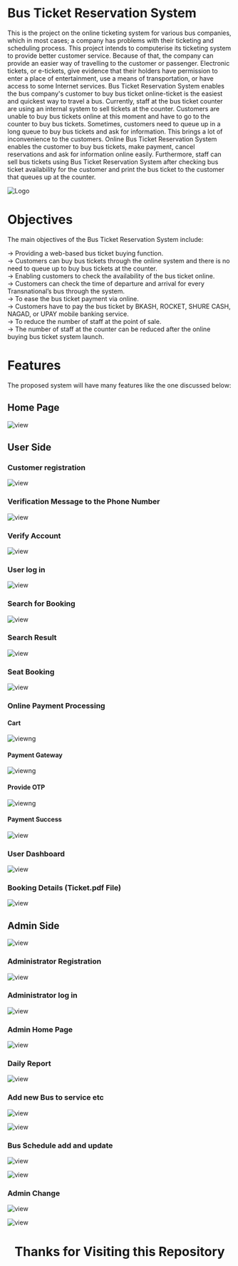 
# Bus Ticket Reservation System

This is the project on the online ticketing system for various bus companies, which in most cases; a company has problems with their ticketing and scheduling process. This project intends to computerise its ticketing system to provide better customer service. Because of that, the company can provide an easier way of travelling to the customer or passenger. Electronic tickets, or e-tickets, give evidence that their holders have permission to enter a place of entertainment, use a means of transportation, or have access to some Internet services. Bus Ticket Reservation System enables the bus company's customer to buy bus ticket online-ticket is the easiest and quickest way to travel a bus. Currently, staff at the bus ticket counter are using an internal system to sell tickets at the counter. Customers are unable to buy bus tickets online at this moment and have to go to the counter to buy bus tickets. Sometimes, customers need to queue up in a long queue to buy bus tickets and ask for information. This brings a lot of inconvenience to the customers. 
Online Bus Ticket Reservation System enables the customer to buy bus tickets, make payment, cancel reservations and ask for information online easily. Furthermore, staff can sell bus tickets using Bus Ticket Reservation System after checking bus ticket availability for the customer and print the bus ticket to the customer that queues up at the counter.

![Logo](images/0logo.png)

# Objectives

The main objectives of the Bus Ticket Reservation System include: <br>

-> Providing a web-based bus ticket buying function. <br>
-> Customers can buy bus tickets through the online system and there is no need to queue up to buy bus tickets at the counter. <br>
-> Enabling customers to check the availability of the bus ticket online.  <br>
-> Customers   can check the time of departure and arrival for every Transnational’s bus through the system. <br>
-> To ease the bus ticket payment via online.  <br>
-> Customers have to pay the bus ticket by BKASH, ROCKET, SHURE CASH, NAGAD, or UPAY mobile banking service. <br>
-> To reduce the number of staff at the point of sale.  <br>
-> The number of staff at the counter can be reduced after the online buying bus ticket system launch. <br>

# Features
The proposed system will have many features like the one discussed below:

## Home Page
![view](images/1.png)

## User Side

### Customer registration 
![view](images/2signup.png)

### Verification Message to the Phone Number
![view](images/0verify.png)

### Verify Account
![view](images/3verify.png)

### User log in
![view](images/4signin.png)

### Search for Booking 
![view](images/5search.png)

### Search Result
![view](images/6result.png)

### Seat Booking
![view](images/7seat.png)

### Online Payment Processing

#### Cart
![view](images/8cart.png)ng

#### Payment Gateway
![view](images/9payment.png)ng

#### Provide OTP
![view](images/10otp.png)ng

#### Payment Success
![view](images/11success.png)

### User Dashboard
![view](images/12dashboard.png)

### Booking Details (Ticket.pdf File)
![view](images/13ticket.png)


## Admin Side
![view](images/1.png)

### Administrator Registration
![view](images/20signup.png)

### Administrator log in 
![view](images/21signin.png)

### Admin Home Page
![view](images/22home.png)

### Daily Report
![view](images/23report.png)

### Add new Bus to service etc
![view](images/24add.png)


![view](images/25add.png)

### Bus Schedule add and update
![view](images/26schedule.png)

![view](images/27schedule.png)

### Admin Change 
![view](images/28admin.png)

![view](images/29admin.png)




<h1 align="center"> Thanks for Visiting this Repository </h1>
